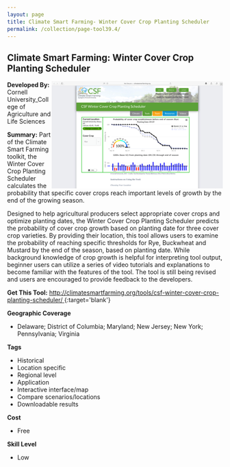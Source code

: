 ```yaml
---
layout: page
title: Climate Smart Farming- Winter Cover Crop Planting Scheduler
permalink: /collection/page-tool39.4/
---
```

## Climate Smart Farming: Winter Cover Crop Planting Scheduler

<img src="/images/scaled_250_400/TOOLID_39.4_ScreenCapture-1.png" style="max-height:250px;max-width:400;" align="right"/>

**Developed By:** Cornell University_College of Agriculture and Life Sciences

**Summary:** Part of the Climate Smart Farming toolkit, the Winter Cover Crop Planting Scheduler calculates the probability that specific cover crops reach important levels of growth by the end of the growing season.  

Designed to help agricultural producers select appropriate cover crops and optimize planting dates, the Winter Cover Crop Planting Scheduler predicts the probability of cover crop growth based on planting date for three cover crop varieties. By providing their location, this tool allows users to examine the probability of reaching specific thresholds for Rye, Buckwheat and Mustard by the end of the season, based on planting date. While background knowledge of crop growth is helpful for interpreting tool output, beginner users can utilize a series of video tutorials and explanations to become familiar with the features of the tool. The tool is still being revised and users are encouraged to provide feedback to the developers.

**Get This Tool:** [http://climatesmartfarming.org/tools/csf-winter-cover-crop-planting-scheduler/
](http://climatesmartfarming.org/tools/csf-winter-cover-crop-planting-scheduler/
){:target='blank'}

**Geographic Coverage**

* Delaware; District of Columbia; Maryland; New Jersey; New York; Pennsylvania; Virginia

**Tags**

*  Historical 
*  Location specific
*  Regional level
*  Application
*  Interactive interface/map
*  Compare scenarios/locations
*  Downloadable results

**Cost**

* Free

**Skill Level**

* Low
